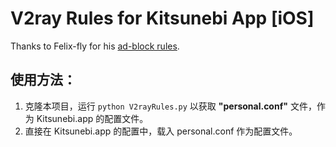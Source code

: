 # V2ray Rules for Kitsunebi App [iOS]

Thanks to Felix-fly for his [ad-block rules](https://github.com/felix-fly/v2ray-adlist/blob/master/site/ad).

## 使用方法：

1. 克隆本项目，运行 `python V2rayRules.py` 以获取 **"personal.conf"** 文件，作为 Kitsunebi.app 的配置文件。
2. 直接在 Kitsunebi.app 的配置中，载入 personal.conf 作为配置文件。

